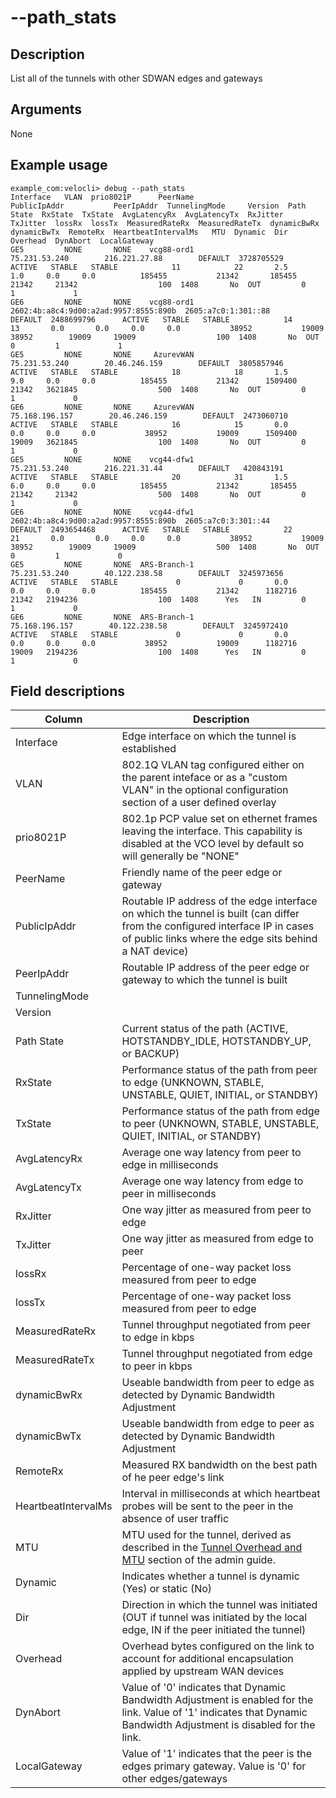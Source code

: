 #	--path_stats

##	Description
List all of the tunnels with other SDWAN edges and gateways

##  Arguments
None

##  Example usage
```
example_com:velocli> debug --path_stats
Interface   VLAN  prio8021P      PeerName                           PublicIpAddr           PeerIpAddr  TunnelingMode     Version  Path State  RxState  TxState  AvgLatencyRx  AvgLatencyTx  RxJitter  TxJitter  lossRx  lossTx  MeasuredRateRx  MeasuredRateTx  dynamicBwRx  dynamicBwTx  RemoteRx  HeartbeatIntervalMs   MTU  Dynamic  Dir  Overhead  DynAbort  LocalGateway
GE5         NONE       NONE    vcg88-ord1                          75.231.53.240        216.221.27.88        DEFAULT  3728705529      ACTIVE   STABLE   STABLE            11            22       2.5       1.0     0.0     0.0          185455           21342       185455        21342     21342                  100  1408       No  OUT         0         1             1
GE6         NONE       NONE    vcg88-ord1  2602:4b:a8c4:9d00:a2ad:9957:8555:890b  2605:a7c0:1:301::88        DEFAULT  2488699796      ACTIVE   STABLE   STABLE            14            13       0.0       0.0     0.0     0.0           38952           19009        38952        19009     19009                  100  1408       No  OUT         0         1             1
GE5         NONE       NONE     AzurevWAN                          75.231.53.240        20.46.246.159        DEFAULT  3805857946      ACTIVE   STABLE   STABLE            18            18       1.5       9.0     0.0     0.0          185455           21342      1509400        21342   3621845                  500  1408       No  OUT         0         1             0
GE6         NONE       NONE     AzurevWAN                         75.168.196.157        20.46.246.159        DEFAULT  2473060710      ACTIVE   STABLE   STABLE            16            15       0.0       0.0     0.0     0.0           38952           19009      1509400        19009   3621845                  100  1408       No  OUT         0         1             0
GE5         NONE       NONE    vcg44-dfw1                          75.231.53.240        216.221.31.44        DEFAULT   420843191      ACTIVE   STABLE   STABLE            20            31       1.5       6.0     0.0     0.0          185455           21342       185455        21342     21342                  500  1408       No  OUT         0         1             0
GE6         NONE       NONE    vcg44-dfw1  2602:4b:a8c4:9d00:a2ad:9957:8555:890b  2605:a7c0:3:301::44        DEFAULT  2493654468      ACTIVE   STABLE   STABLE            22            21       0.0       0.0     0.0     0.0           38952           19009        38952        19009     19009                  500  1408       No  OUT         0         1             0
GE5         NONE       NONE  ARS-Branch-1                          75.231.53.240        40.122.238.58        DEFAULT  3245973656      ACTIVE   STABLE   STABLE             0             0       0.0       0.0     0.0     0.0          185455           21342      1182716        21342   2194236                  100  1408      Yes   IN         0         1             0
GE6         NONE       NONE  ARS-Branch-1                         75.168.196.157        40.122.238.58        DEFAULT  3245972410      ACTIVE   STABLE   STABLE             0             0       0.0       0.0     0.0     0.0           38952           19009      1182716        19009   2194236                  100  1408      Yes   IN         0         1             0

```

##  Field descriptions
| Column | Description |
|---|---|
| Interface | Edge interface on which the tunnel is established |
| VLAN | 802.1Q VLAN tag configured either on the parent inteface or as a "custom VLAN" in the optional configuration section of a user defined overlay  |
| prio8021P | 802.1p PCP value set on ethernet frames leaving the interface.  This capability is disabled at the VCO level by default so will generally be "NONE" |
| PeerName | Friendly name of the peer edge or gateway  |
| PublicIpAddr | Routable IP address of the edge interface on which the tunnel is built (can differ from the configured interface IP in cases of public links where the edge sits behind a NAT device) |
| PeerIpAddr | Routable IP address of the peer edge or gateway to which the tunnel is built |
| TunnelingMode |  |
| Version |  |
| Path State | Current status of the path (ACTIVE, HOTSTANDBY_IDLE, HOTSTANDBY_UP, or BACKUP) |
| RxState | Performance status of the path from peer to edge (UNKNOWN, STABLE, UNSTABLE, QUIET, INITIAL, or STANDBY) |
| TxState | Performance status of the path from edge to peer (UNKNOWN, STABLE, UNSTABLE, QUIET, INITIAL, or STANDBY) |
| AvgLatencyRx | Average one way latency from peer to edge in milliseconds |
| AvgLatencyTx | Average one way latency from edge to peer in milliseconds |
| RxJitter | One way jitter as measured from peer to edge |
| TxJitter | One way jitter as measured from edge to peer |
| lossRx | Percentage of one-way packet loss measured from peer to edge |
| lossTx | Percentage of one-way packet loss measured from peer to edge |
| MeasuredRateRx | Tunnel throughput negotiated from peer to edge in kbps |
| MeasuredRateTx | Tunnel throughput negotiated from edge to peer in kbps |
| dynamicBwRx | Useable bandwidth from peer to edge as detected by Dynamic Bandwidth Adjustment |
| dynamicBwTx | Useable bandwidth from edge to peer as detected by Dynamic Bandwidth Adjustment |
| RemoteRx | Measured RX bandwidth on the best path of he peer edge's link |
| HeartbeatIntervalMs | Interval in milliseconds at which heartbeat probes will be sent to the peer in the absence of user traffic |
| MTU | MTU used for the tunnel, derived as described in the [Tunnel Overhead and MTU](https://techdocs.broadcom.com/us/en/vmware-sde/velocloud-sase/vmware-velocloud-sd-wan/6-2/sd-wan-administration-guide/overview-3-admin/tunnel-overhead-and-mtu-admin.html) section of the admin guide. |
| Dynamic | Indicates whether a tunnel is dynamic (Yes) or static (No) |
| Dir | Direction in which the tunnel was initiated (OUT if tunnel was initiated by the local edge, IN if the peer initiated the tunnel) |
| Overhead | Overhead bytes configured on the link to account for additional encapsulation applied by upstream WAN devices |
| DynAbort | Value of '0' indicates that Dynamic Bandwidth Adjustment is enabled for the link.  Value of '1' indicates that Dynamic Bandwidth Adjustment is disabled for the link. |
| LocalGateway | Value of '1' indicates that the peer is the edges primary gateway. Value is '0' for other edges/gateways |
